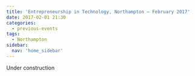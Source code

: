 ```yaml
---
title: 'Entrepreneurship in Technology, Northampton – February 2017'
date: 2017-02-01 21:30
categories:
  - previous-events
tags:
  - Northampton
sidebar:
  nav: 'home_sidebar'
---
```


Under construction
